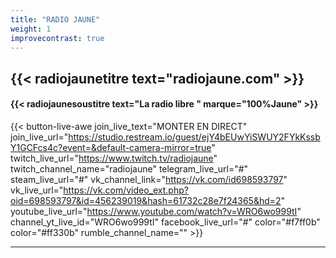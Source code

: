 ```yaml
---
title: "RADIO JAUNE"
weight: 1
improvecontrast: true
---
```



## {{< radiojaunetitre text="radiojaune.com" >}}

#### {{< radiojaunesoustitre text="La radio libre " marque="100%Jaune" >}}

<!--

#### {{< radiojaunesoustitre text="La Radio Libre" marque="100%Jaune" >}}

`Aucun direct n'est pour l'instant en  cours`. En direct tous les Dimanches à 21h00.
-->

<!--

{{< join-live-button join_live_text="MONTER EN DIRECT" join_live_url="https://restream.io/lien/pour/parler/en/direct/sur/restream.io" >}}

join_live_url = "https://studio.restream.io/guest/blFvUjVHYYNX5y4Ezk9Yiy51GbXLp08?default-camera-mirror=true"
twitch_channel_link = "https://www.twitch.tv/radiojaune"
vk_channel_link = "https://vk.com/id698593797"

-->

{{< button-live-awe join_live_text="MONTER EN DIRECT" join_live_url="https://studio.restream.io/guest/ejY4bEUwYiSWUY2FYkKssbY1GCFcs4c?event=&default-camera-mirror=true" twitch_live_url="https://www.twitch.tv/radiojaune" twitch_channel_name="radiojaune" telegram_live_url="#" steam_live_url="#" vk_channel_link="https://vk.com/id698593797" vk_live_url="https://vk.com/video_ext.php?oid=698593797&id=456239019&hash=61732c28e7f24365&hd=2" youtube_live_url="https://www.youtube.com/watch?v=WRO6wo999tI" channel_yt_live_id="WRO6wo999tI" facebook_live_url="#" color="#f7ff0b" color="#ff330b" rumble_channel_name="" >}}

---
<!-- {{< youtubelive id="D1CpWYU3DvA" >}} -->
